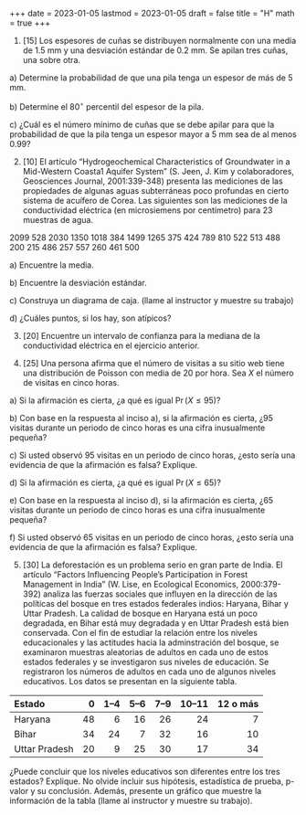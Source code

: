 +++
date      = 2023-01-05
lastmod   = 2023-01-05
draft     = false
title     = "H"
math      = true
+++

1. [15] Los espesores de cuñas se distribuyen normalmente con una media de 1.5 mm y una desviación estándar de 0.2 mm. Se apilan tres cuñas, una sobre otra.

a) Determine la probabilidad de que una pila tenga un espesor de más de 5 mm.

b) Determine el 80$^\circ$ percentil del espesor de la pila.

c) ¿Cuál es el número mínimo de cuñas que se debe apilar para que la probabilidad de que la pila tenga un espesor mayor a 5 mm sea de al menos 0.99?



2. [10] El artículo “Hydrogeochemical Characteristics of Groundwater in a Mid-Western Coasta1 Aquifer System” (S. Jeen, J. Kim y colaboradores, Geosciences Journal, 2001:339-348) presenta las mediciones de las propiedades de algunas aguas subterráneas poco profundas en cierto sistema de acuífero de Corea. Las siguientes son las mediciones de la conductividad eléctrica (en microsiemens por centímetro) para 23 muestras de agua.

2099 528 2030 1350 1018 384 1499 1265 375 424 789 810 522 513 488 200 215 486 257 557 260 461 500

a) Encuentre la media.

b) Encuentre la desviación estándar.

c) Construya un diagrama de caja. (llame al instructor y muestre su trabajo)

d) ¿Cuáles puntos, si los hay, son atípicos?



3. [20] Encuentre un intervalo de confianza para la mediana de la conductividad eléctrica en el ejercicio anterior.



4. [25] Una persona afirma que el número de visitas a su sitio web tiene una distribución de Poisson con media de 20 por hora. Sea $X$ el número de visitas en cinco horas.

a) Si la afirmación es cierta, ¿a qué es igual $\Pr(X\leq 95)$?

b) Con base en la respuesta al inciso a), si la afirmación es cierta, ¿95 visitas durante un periodo de cinco horas es una cifra inusualmente pequeña?

c) Si usted observó 95 visitas en un periodo de cinco horas, ¿esto sería una evidencia de que la afirmación es falsa? Explique.

d) Si la afirmación es cierta, ¿a qué es igual $\Pr(X\leq 65)$?

e) Con base en la respuesta al inciso d), si la afirmación es cierta, ¿65 visitas durante un periodo de cinco horas es una cifra inusualmente pequeña?

f) Si usted observó 65 visitas en un periodo de cinco horas, ¿esto sería una evidencia de que la afirmación es falsa? Explique.




5. [30] La deforestación es un problema serio en gran parte de India. El artículo “Factors Influencing People’s Participation in Forest Management in India” (W. Lise, en Ecological Economics, 2000:379-392) analiza las fuerzas sociales que influyen en la dirección de las políticas del bosque en tres estados federales indios: Haryana, Bihar y Uttar Pradesh. La calidad de bosque en Haryana está un poco degradada, en Bihar está muy degradada y en Uttar Pradesh está bien conservada. Con el fin de estudiar la relación entre los niveles educacionales y las actitudes hacia la adminstración del bosque, se examinaron muestras aleatorias de adultos en cada uno de estos estados federales y se investigaron sus niveles de educación. Se registraron los números de adultos en cada uno de algunos niveles educativos. Los datos se presentan en la siguiente tabla.

 Estado    |0 |1–4 |5–6 |7–9 |10–11 |12 o más|
:----|----:|----:|----:|----:|----:|----:|
Haryana| 48 |6 |16| 26 |24 |7|
Bihar |34 |24 |7 |32 |16 |10|
Uttar Pradesh |20 |9 |25 |30 |17| 34|

¿Puede concluir que los niveles educativos son diferentes entre los tres estados? Explique. No olvide incluir sus hipótesis, estadística de prueba, p-valor y su conclusión. Además, presente un gráfico que muestre la información de la tabla (llame al instructor y muestre su trabajo).



